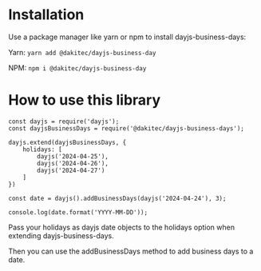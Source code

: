 # Installation

Use a package manager like yarn or npm to install dayjs-business-days:

Yarn: `yarn add @dakitec/dayjs-business-day`

NPM: `npm i @dakitec/dayjs-business-day`

# How to use this library

```
const dayjs = require('dayjs');
const dayjsBusinessDays = require('@dakitec/dayjs-business-days');

dayjs.extend(dayjsBusinessDays, {
    holidays: [
        dayjs('2024-04-25'),
        dayjs('2024-04-26'),
        dayjs('2024-04-27')
    ]
})

const date = dayjs().addBusinessDays(dayjs('2024-04-24'), 3);

console.log(date.format('YYYY-MM-DD'));
```

Pass your holidays as dayjs date objects to the holidays option when extending dayjs-business-days.

Then you can use the addBusinessDays method to add business days to a date.
